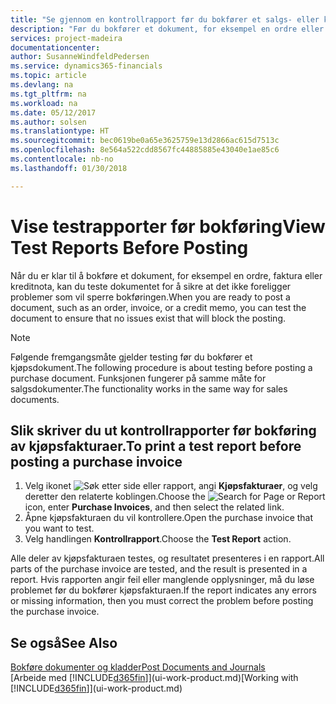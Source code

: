 ```yaml
---
title: "Se gjennom en kontrollrapport før du bokfører et salgs- eller kjøpsdokument | Microsoft-dokumentasjon"
description: "Før du bokfører et dokument, for eksempel en ordre eller kreditnota, kan du teste og gå gjennom det for å se etter feil som kan blokkere bokføringen."
services: project-madeira
documentationcenter: 
author: SusanneWindfeldPedersen
ms.service: dynamics365-financials
ms.topic: article
ms.devlang: na
ms.tgt_pltfrm: na
ms.workload: na
ms.date: 05/12/2017
ms.author: solsen
ms.translationtype: HT
ms.sourcegitcommit: bec0619be0a65e3625759e13d2866ac615d7513c
ms.openlocfilehash: 8e564a522cdd8567fc44885885e43040e1ae85c6
ms.contentlocale: nb-no
ms.lasthandoff: 01/30/2018

---
```

# <a name="view-test-reports-before-posting"></a><span data-ttu-id="6d7d9-103">Vise testrapporter før bokføring</span><span class="sxs-lookup"><span data-stu-id="6d7d9-103">View Test Reports Before Posting</span></span>
<span data-ttu-id="6d7d9-104">Når du er klar til å bokføre et dokument, for eksempel en ordre, faktura eller kreditnota, kan du teste dokumentet for å sikre at det ikke foreligger problemer som vil sperre bokføringen.</span><span class="sxs-lookup"><span data-stu-id="6d7d9-104">When you are ready to post a document, such as an order, invoice, or a credit memo, you can test the document to ensure that no issues exist that will block the posting.</span></span>

> [!NOTE]  
>   <span data-ttu-id="6d7d9-105">Følgende fremgangsmåte gjelder testing før du bokfører et kjøpsdokument.</span><span class="sxs-lookup"><span data-stu-id="6d7d9-105">The following procedure is about testing before posting a purchase document.</span></span> <span data-ttu-id="6d7d9-106">Funksjonen fungerer på samme måte for salgsdokumenter.</span><span class="sxs-lookup"><span data-stu-id="6d7d9-106">The functionality works in the same way for sales documents.</span></span>

## <a name="to-print-a-test-report-before-posting-a-purchase-invoice"></a><span data-ttu-id="6d7d9-107">Slik skriver du ut kontrollrapporter før bokføring av kjøpsfakturaer.</span><span class="sxs-lookup"><span data-stu-id="6d7d9-107">To print a test report before posting a purchase invoice</span></span>
1. <span data-ttu-id="6d7d9-108">Velg ikonet ![Søk etter side eller rapport](media/ui-search/search_small.png "Ikonet Søk etter side eller rapport"), angi **Kjøpsfakturaer**, og velg deretter den relaterte koblingen.</span><span class="sxs-lookup"><span data-stu-id="6d7d9-108">Choose the ![Search for Page or Report](media/ui-search/search_small.png "Search for Page or Report icon") icon, enter **Purchase Invoices**, and then select the related link.</span></span>
2. <span data-ttu-id="6d7d9-109">Åpne kjøpsfakturaen du vil kontrollere.</span><span class="sxs-lookup"><span data-stu-id="6d7d9-109">Open the purchase invoice that you want to test.</span></span>
3. <span data-ttu-id="6d7d9-110">Velg handlingen **Kontrollrapport**.</span><span class="sxs-lookup"><span data-stu-id="6d7d9-110">Choose the **Test Report** action.</span></span>  

<span data-ttu-id="6d7d9-111">Alle deler av kjøpsfakturaen testes, og resultatet presenteres i en rapport.</span><span class="sxs-lookup"><span data-stu-id="6d7d9-111">All parts of the purchase invoice are tested, and the result is presented in a report.</span></span> <span data-ttu-id="6d7d9-112">Hvis rapporten angir feil eller manglende opplysninger, må du løse problemet før du bokfører kjøpsfakturaen.</span><span class="sxs-lookup"><span data-stu-id="6d7d9-112">If the report indicates any errors or missing information, then you must correct the problem before posting the purchase invoice.</span></span>

## <a name="see-also"></a><span data-ttu-id="6d7d9-113">Se også</span><span class="sxs-lookup"><span data-stu-id="6d7d9-113">See Also</span></span>
[<span data-ttu-id="6d7d9-114">Bokføre dokumenter og kladder</span><span class="sxs-lookup"><span data-stu-id="6d7d9-114">Post Documents and Journals</span></span>](ui-post-documents-journals.md)  
<span data-ttu-id="6d7d9-115">[Arbeide med [!INCLUDE[d365fin](includes/d365fin_md.md)]](ui-work-product.md)</span><span class="sxs-lookup"><span data-stu-id="6d7d9-115">[Working with [!INCLUDE[d365fin](includes/d365fin_md.md)]](ui-work-product.md)</span></span>


